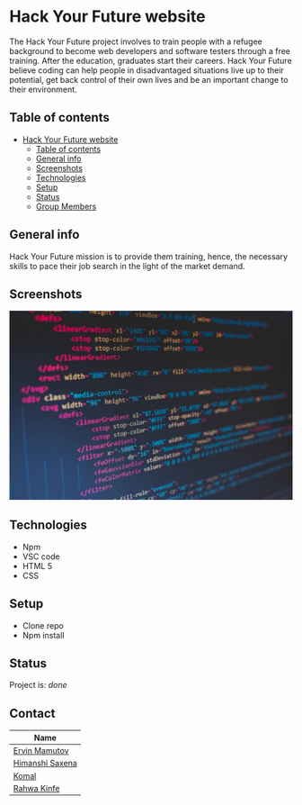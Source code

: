 # Hack Your Future website

The Hack Your Future project involves to train people with a refugee background
to become web developers and software testers through a free training. After the
education, graduates start their careers. Hack Your Future believe coding can
help people in disadvantaged situations live up to their potential, get back
control of their own lives and be an important change to their environment.

## Table of contents

- [Hack Your Future website](#hack-your-future-website)
  - [Table of contents](#table-of-contents)
  - [General info](#general-info)
  - [Screenshots](#screenshots)
  - [Technologies](#technologies)
  - [Setup](#setup)
  - [Status](#status)
  - [Group Members](#group-members)

## General info

Hack Your Future mission is to provide them training, hence, the necessary
skills to pace their job search in the light of the market demand.

## Screenshots

![Example screenshot](./planning/screenshot.jpg)

## Technologies

- Npm
- VSC code
- HTML 5
- CSS

## Setup

- Clone repo
- Npm install

## Status

Project is: _done_

## Contact

| Name                                                 |
| ---------------------------------------------------- |
| [Ervin Mamutov](https://github.com/ervinMamutov)     |
| [Himanshi Saxena](https://github.com/himanshisaxena) |
| [Komal](https://github.com/komal-89)                 |
| [Rahwa Kinfe](https://github.com/Rahwakinfe)         |
